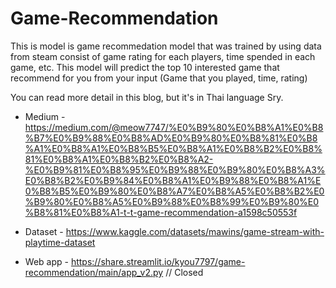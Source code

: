 # Game-Recommendation

This is model is game recommedation model that was trained by using data from steam consist of game rating for each players, time spended in each game, etc. This model will predict the top 10 interested game that recommend for you from your input (Game that you played, time, rating) 

You can read more detail in this blog, but it's in Thai language Sry.

+ Medium - https://medium.com/@meow7747/%E0%B9%80%E0%B8%A1%E0%B8%B7%E0%B9%88%E0%B8%AD%E0%B9%80%E0%B8%81%E0%B8%A1%E0%B8%A1%E0%B8%B5%E0%B8%A1%E0%B8%B2%E0%B8%81%E0%B8%A1%E0%B8%B2%E0%B8%A2-%E0%B9%81%E0%B8%95%E0%B9%88%E0%B9%80%E0%B8%A3%E0%B8%B2%E0%B9%84%E0%B8%A1%E0%B9%88%E0%B8%A1%E0%B8%B5%E0%B9%80%E0%B8%A7%E0%B8%A5%E0%B8%B2%E0%B9%80%E0%B8%A5%E0%B9%88%E0%B8%99%E0%B9%80%E0%B8%81%E0%B8%A1-t-t-game-recommendation-a1598c50553f

+ Dataset - https://www.kaggle.com/datasets/mawins/game-stream-with-playtime-dataset

+ Web app - https://share.streamlit.io/kyou7797/game-recommendation/main/app_v2.py // Closed
